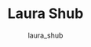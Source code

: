 ---
# this is autogenerated: do not edit
title: Laura Shub
author: laura_shub
layout: author-bio
jobtitle: Grad Student
bio: bioinformatics
type: member
excerpt: "Laura studied biochemistry and computer science at the University of Texas at Austin. She is currently a graduate student in the bioinformatics program at UCSF."
header:
  teaser: /assets/images/people/bio-shub.jpg
papers: 
    - title: Metric Ion Classification (MIC)- A deep learning tool for assigning ions and waters in cryo-EM and x-ray crystallography structures
      excerpt: <u>Shub L</u>, Liu W, Skiniotis G, Keiser MJ, Robertson MJ. __bioRxiv__. 2024 Mar 19.
      link: "https://doi.org/10.1101/2024.03.18.585639"

    - title: Proximity Graph Networks- Predicting Ligand Affinity with Message Passing Neural Networks
      excerpt: Gale-Day ZJ, <u>Shub L</u>, Chuang KV, Keiser MJ. __chemRxiv__. 2024 Feb 23.
      link: "https://doi.org/10.26434/chemrxiv-2024-hznxh"

    - title: Prioritizing Virtual Screening with Interpretable Interaction Fingerprints
      excerpt: Fassio AV, <u>Shub L</u>, Ponzoni L, McKinley J, O'Meara MJ, Ferreira RS, Keiser MJ, de Melo Minardi RC. __J Chem Inf Model__. 2022 Sep 26.
      link: "https://doi.org/10.1021/acs.jcim.2c00695"

---